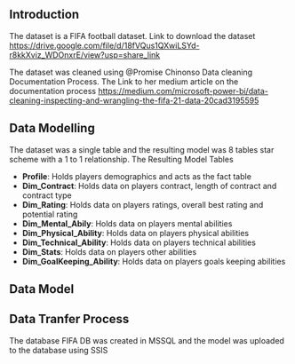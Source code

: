 ## Introduction
The dataset is a FIFA football dataset. Link to download the dataset https://drive.google.com/file/d/18fVQus1QXwiLSYd-r8kkXviz_WDOnxrE/view?usp=share_link


The dataset was cleaned using @Promise Chinonso Data cleaning Documentation Process. The Link to her medium article on the documentation process https://medium.com/microsoft-power-bi/data-cleaning-inspecting-and-wrangling-the-fifa-21-data-20cad3195595

## Data Modelling 
The dataset was a single table and the resulting model was 8 tables star scheme with a 1 to 1 relationship.
The Resulting Model Tables
- <strong>Profile</strong>: Holds players demographics and acts as the fact table
- <strong>Dim_Contract</strong>: Holds data on players contract, length of contract and contract type
- <strong>Dim_Rating</strong>: Holds data on players ratings, overall best rating and potential rating
- <strong>Dim_Mental_Abily</strong>: Holds data on players mental abilities
- <strong>Dim_Physical_Ability</strong>: Holds data on players physical abilities
- <strong>Dim_Technical_Ability</strong>: Holds data on players technical abilities
- <strong>Dim_Stats</strong>: Holds data on players other abilities
- <strong>Dim_GoalKeeping_Ability</strong>: Holds data on players goals keeping abilities

## Data Model


## Data Tranfer Process
The database FIFA DB was created in MSSQL and the model was uploaded to the database using SSIS 

